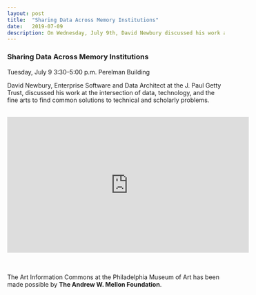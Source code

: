 ```yaml
---
layout: post 
title:  "Sharing Data Across Memory Institutions"
date:   2019-07-09
description: On Wednesday, July 9th, David Newbury discussed his work at the intersection of data, technology, and the fine arts to find common solutions to technical and scholarly problems.
---
```


### Sharing Data Across Memory Institutions

Tuesday, July 9
3:30–5:00 p.m.
Perelman Building
 
David Newbury, Enterprise Software and Data Architect at the J. Paul Getty Trust, discussed his work at the intersection of data, technology, and the fine arts to find common solutions to technical and scholarly problems.<br><br>

<center><iframe width="560" height="315" src="https://www.youtube.com/embed/79XJfTAPGdI" frameborder="0" allow="accelerometer; autoplay; encrypted-media; gyroscope; picture-in-picture" allowfullscreen></iframe></center>

<br><br>
The Art Information Commons at the Philadelphia Museum of Art has been made possible by <b>The Andrew W. Mellon Foundation</b>.
